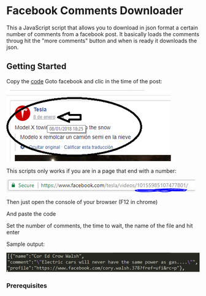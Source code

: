 # Facebook Comments Downloader

This a JavaScript script that allows you to download in json format a certain number of comments from a facebook post.
It basically loads the comments throug hit the "more comments" button and when is ready it downloads the json.

## Getting Started

Copy the [code](https://github.com/gcandrade10/scripts/blob/master/commentsDownloader.js)
Goto facebook and clic in the time of the post:

![Image of Date](https://github.com/gcandrade10/scripts/blob/master/facebookCommentsDownloader/demo/date.PNG?raw=true)

This scripts only works if you are in a page that end with a number:

![Image of Number](https://github.com/gcandrade10/scripts/blob/master/facebookCommentsDownloader/demo/number.PNG?raw=true)

Then just open the console of your browser (F12 in chrome)

And paste the code

Set the number of comments, the time to wait, the name of the file and hit enter

Sample output:

![Image of Output](https://github.com/gcandrade10/scripts/blob/master/facebookCommentsDownloader/demo/sampleOutput.PNG?raw=true)

### Prerequisites
